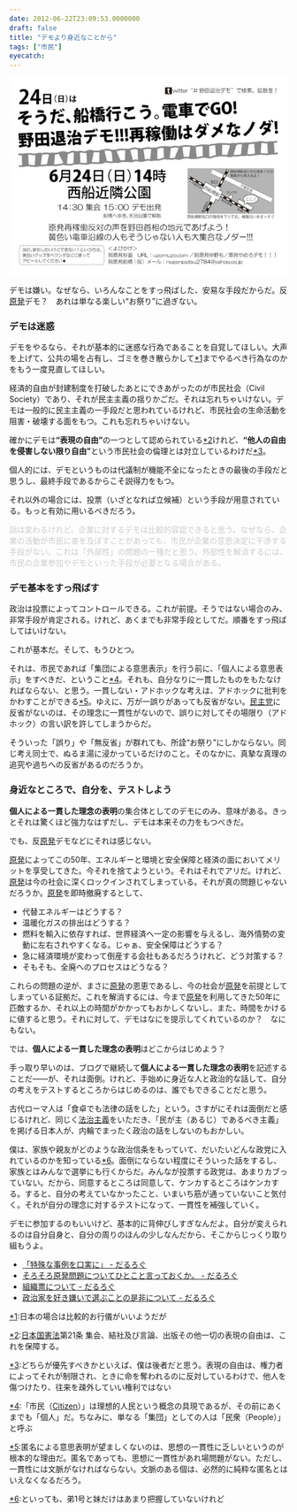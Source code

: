 ```yaml
---
date: 2012-06-22T23:09:53.0000000
draft: false
title: "デモより身近なことから"
tags: ["市民"]
eyecatch: 
---
```

<p><img src="20120622211238.jpg" alt="f:id:daruyanagi:20120622211238j:plain" title="f:id:daruyanagi:20120622211238j:plain" class="hatena-fotolife"></p><p>デモは嫌い。なぜなら、いろんなことをすっ飛ばした、安易な手段だからだ。反<a class="keyword" href="http://d.hatena.ne.jp/keyword/%B8%B6%C8%AF">原発</a>デモ？　あれは単なる楽しい“お祭り”に過ぎない。</p>

<div class="section">
<h3>デモは迷惑</h3>
<p>デモをやるなら、それが基本的に迷惑な行為であることを自覚してほしい。大声を上げて、公共の場を占有し、ゴミを巻き散らかして<a href="#f1" name="fn1" title="日本の場合は比較的お行儀がいいようだが">*1</a>までやるべき行為なのかをもう一度見直してほしい。</p><p>経済的自由が封建制度を打破したあとにできあがったのが市民社会（Civil Society）であり、それが民主主義の揺りかごだ。それは忘れちゃいけない。デモは一般的に民主主義の一手段だと思われているけれど、市民社会の生命活動を阻害・破壊する面をもつ。これも忘れちゃいけない。</p><p>確かにデモは<b>“表現の自由”</b>の一つとして認められている<a href="#f2" name="fn2" title="日本国憲法第21条 集会、結社及び言論、出版その他一切の表現の自由は、これを保障する。">*2</a>けれど、<b>“他人の自由を侵害しない限り自由”</b>という市民社会の倫理とは対立しているわけだ<a href="#f3" name="fn3" title="どちらが優先すべきかといえば、僕は後者だと思う。表現の自由は、権力者によってそれが制限され、ときに命を奪われるのに反対しているわけで、他人を傷つけたり、往来を疎外していい権利ではない">*3</a>。</p><p>個人的には、デモというものは代議制が機能不全になったときの最後の手段だと思うし、最終手段であるからこそ説得力をもつ。</p><p>それ以外の場合には、投票（いざとなれば立候補）という手段が用意されている。もっと有効に用いるべきだろう。</p><p><span style="color: #cccccc">話は変わるけれど、企業に対するデモは比較的容認できると思う。なぜなら、企業の活動が市民に害を及ぼすことがあっても、市民が企業の意思決定に干渉する手段がない。これは「外部性」の問題の一種だと思う。外部性を解消するには、市民の企業参加やデモといった手段が必要となる場合がある。</span></p>

</div>
<div class="section">
<h3>デモ基本をすっ飛ばす</h3>
<p>政治は投票によってコントロールできる。これが前提。そうではない場合のみ、非常手段が肯定される。けれど、あくまでも非常手段としてだ。順番をすっ飛ばしてはいけない。</p><p>これが基本だ。そして、もうひとつ。</p><p>それは、市民であれば「集団による意思表示」を行う前に、「個人による意思表示」をすべきだ、ということ<a href="#f4" name="fn4" title="「市民（Citizen）」は理想的人民という概念の具現であるが、その前にあくまでも「個人」だ。ちなみに、単なる「集団」としての人は「民衆（People）」と呼ぶ">*4</a>。それも、自分なりに一貫したものをもたなければならない、と思う。一貫しない・アドホックな考えは、アドホックに批判をかわすことができる<a href="#f5" name="fn5" title="匿名による意思表明が望ましくないのは、思想の一貫性に乏しいというのが根本的な理由だ。匿名であっても、思想に一貫性があれ場問題がない。ただし、一貫性には文脈がなければならない。文脈のある個は、必然的に純粋な匿名とはいえなくなるだろう。">*5</a>。ゆえに、万が一誤りがあっても反省がない。<a class="keyword" href="http://d.hatena.ne.jp/keyword/%CC%B1%BC%E7%C5%DE">民主党</a>に反省がないのは、その理念に一貫性がないので、誤りに対してその場限り（アドホック）の言い訳を許してしまうからだ。</p><p>そういった「誤り」や「無反省」が群れても、所詮“お祭り”にしかならない。同じ考え同士で、ぬるま湯に浸かっているだけのこと。そのなかに、真摯な真理の追究や過ちへの反省があるのだろうか。</p>

</div>
<div class="section">
<h3>身近なところで、自分を、テストしよう</h3>
<p><b>個人による一貫した理念の表明</b>の集合体としてのデモにのみ、意味がある。きっとそれは驚くほど強力なはずだし、デモは本来その力をもつべきだ。</p><p>でも、反<a class="keyword" href="http://d.hatena.ne.jp/keyword/%B8%B6%C8%AF">原発</a>デモなどにそれは感じない。</p><p><a class="keyword" href="http://d.hatena.ne.jp/keyword/%B8%B6%C8%AF">原発</a>によってこの50年、エネルギーと環境と安全保障と経済の面においてメリットを享受してきた。今それを捨てようという。それはそれでアリだ。けれど、<a class="keyword" href="http://d.hatena.ne.jp/keyword/%B8%B6%C8%AF">原発</a>は今の社会に深くロックインされてしまっている。それが真の問題じゃないだろうか。<a class="keyword" href="http://d.hatena.ne.jp/keyword/%B8%B6%C8%AF">原発</a>を即時撤廃するとして、</p>

<ul>
<li>代替エネルギーはどうする？</li>
<li>温暖化ガスの排出はどうする？</li>
<li>燃料を輸入に依存すれば、世界経済へ一定の影響を与えるし、海外情勢の変動に左右されやすくなる。じゃぁ、安全保障はどうする？</li>
<li>急に経済環境が変わって倒産する会社もあるだろうけれど、どう対策する？</li>
<li>そもそも、全廃へのプロセスはどうなる？</li>
</ul><p>これらの問題の逆が、まさに<a class="keyword" href="http://d.hatena.ne.jp/keyword/%B8%B6%C8%AF">原発</a>の恩恵であるし、今の社会が<a class="keyword" href="http://d.hatena.ne.jp/keyword/%B8%B6%C8%AF">原発</a>を前提としてしまっている証拠だ。これを解消するには、今まで<a class="keyword" href="http://d.hatena.ne.jp/keyword/%B8%B6%C8%AF">原発</a>を利用してきた50年に匹敵するか、それ以上の時間がかかってもおかしくないし、また、時間をかけるに値すると思う。それに対して、デモはなにを提示してくれているのか？　なにもない。</p><p>では、<b>個人による一貫した理念の表明</b>はどこからはじめよう？</p><p>手っ取り早いのは、ブログで継続して<b>個人による一貫した理念の表明</b>を記述することだ――が、それは面倒。けれど、手始めに身近な人と政治的な話して、自分の考えをテストするところからはじめるのは、誰でもできることだと思う。</p><p>古代ローマ人は「食卓でも法律の話をした」という。さすがにそれは面倒だと感じるけれど、同じく<a class="keyword" href="http://d.hatena.ne.jp/keyword/%CB%A1%BC%A3%BC%E7%B5%C1">法治主義</a>をいただき、「民が主（あるじ）であるべき主義」を掲げる日本人が、内輪でまったく政治の話をしないのもおかしい。</p><p>僕は、家族や親友がどのような政治信条をもっていて、だいたいどんな政党に入れているのかを知っている<a href="#f6" name="fn6" title="といっても、弟1号と妹だけはあまり把握していないけれど">*6</a>。面倒にならない程度にそういった話をするし、家族とはみんなで選挙にも行くからだ。みんなが投票する政党は、あまりカブっていない。だから、同意するところは同意して、ケンカするところはケンカする。すると、自分の考えていなかったこと、いまいち筋が通っていないこと気付く。それが自分の理念に対するテストになって、一貫性を補強していく。</p><p>デモに参加するのもいいけど、基本的に背伸びしすぎなんだよ。自分が変えられるのは自分自身と、自分の周りのほんの少しなんだから、そこからじっくり取り組もうよ。</p>

<ul>
<li><a href="http://daruyanagi.hatenablog.com/entry/2012/05/31/060027">&#x300C;&#x7279;&#x6B8A;&#x306A;&#x4E8B;&#x4F8B;&#x3092;&#x53E3;&#x5B9F;&#x306B;&#x300D; - &#x3060;&#x308B;&#x308D;&#x3050;</a></li>
<li><a href="http://daruyanagi.hatenablog.com/entry/2012/05/07/063811">&#x305D;&#x308D;&#x305D;&#x308D;&#x539F;&#x767A;&#x554F;&#x984C;&#x306B;&#x3064;&#x3044;&#x3066;&#x3072;&#x3068;&#x3053;&#x3068;&#x8A00;&#x3063;&#x3066;&#x304A;&#x304F;&#x304B;&#x3002; - &#x3060;&#x308B;&#x308D;&#x3050;</a></li>
<li><a href="http://daruyanagi.hatenablog.com/entry/2012/04/06/134453">&#x7D44;&#x7E54;&#x7968;&#x306B;&#x3064;&#x3044;&#x3066; - &#x3060;&#x308B;&#x308D;&#x3050;</a></li>
<li><a href="http://daruyanagi.hatenablog.com/entry/2012/03/12/012754">&#x653F;&#x6CBB;&#x5BB6;&#x3092;&#x597D;&#x304D;&#x5ACC;&#x3044;&#x3067;&#x9078;&#x3076;&#x3053;&#x3068;&#x306E;&#x662F;&#x975E;&#x306B;&#x3064;&#x3044;&#x3066; - &#x3060;&#x308B;&#x308D;&#x3050;</a></li>
</ul>
</div><div class="footnote">
<p class="footnote"><a href="#fn1" name="f1" class="footnote-number">*1</a><span class="footnote-delimiter">:</span><span class="footnote-text">日本の場合は比較的お行儀がいいようだが</span></p>
<p class="footnote"><a href="#fn2" name="f2" class="footnote-number">*2</a><span class="footnote-delimiter">:</span><span class="footnote-text"><a class="keyword" href="http://d.hatena.ne.jp/keyword/%C6%FC%CB%DC%B9%F1%B7%FB%CB%A1">日本国憲法</a>第21条 集会、結社及び言論、出版その他一切の表現の自由は、これを保障する。</span></p>
<p class="footnote"><a href="#fn3" name="f3" class="footnote-number">*3</a><span class="footnote-delimiter">:</span><span class="footnote-text">どちらが優先すべきかといえば、僕は後者だと思う。表現の自由は、権力者によってそれが制限され、ときに命を奪われるのに反対しているわけで、他人を傷つけたり、往来を疎外していい権利ではない</span></p>
<p class="footnote"><a href="#fn4" name="f4" class="footnote-number">*4</a><span class="footnote-delimiter">:</span><span class="footnote-text">「市民（<a class="keyword" href="http://d.hatena.ne.jp/keyword/Citizen">Citizen</a>）」は理想的人民という概念の具現であるが、その前にあくまでも「個人」だ。ちなみに、単なる「集団」としての人は「民衆（People）」と呼ぶ</span></p>
<p class="footnote"><a href="#fn5" name="f5" class="footnote-number">*5</a><span class="footnote-delimiter">:</span><span class="footnote-text">匿名による意思表明が望ましくないのは、思想の一貫性に乏しいというのが根本的な理由だ。匿名であっても、思想に一貫性があれ場問題がない。ただし、一貫性には文脈がなければならない。文脈のある個は、必然的に純粋な匿名とはいえなくなるだろう。</span></p>
<p class="footnote"><a href="#fn6" name="f6" class="footnote-number">*6</a><span class="footnote-delimiter">:</span><span class="footnote-text">といっても、弟1号と妹だけはあまり把握していないけれど</span></p>
</div>